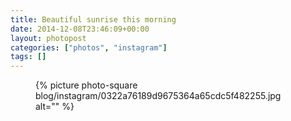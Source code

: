 ```yaml
---
title: Beautiful sunrise this morning
date: 2014-12-08T23:46:09+00:00
layout: photopost
categories: ["photos", "instagram"]
tags: []
---
```


<figure class="photo photo--square">
  {% picture photo-square blog/instagram/0322a76189d9675364a65cdc5f482255.jpg alt="" %}
</figure>


